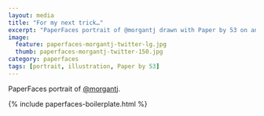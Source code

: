 ```yaml
---
layout: media
title: "For my next trick…"
excerpt: "PaperFaces portrait of @morgantj drawn with Paper by 53 on an iPad."
image: 
  feature: paperfaces-morgantj-twitter-lg.jpg
  thumb: paperfaces-morgantj-twitter-150.jpg
category: paperfaces
tags: [portrait, illustration, Paper by 53]
---
```


PaperFaces portrait of [@morgantj](http://twitter.com/morgantj).

{% include paperfaces-boilerplate.html %}